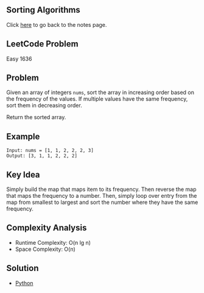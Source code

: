## Sorting Algorithms
Click [here](../notes.md) to go back to the notes page.

## LeetCode Problem
Easy 1636

## Problem
Given an array of integers `nums`, sort the array in increasing order based on the frequency of the values. If multiple values have the same frequency, sort them in decreasing order.

Return the sorted array.

## Example
```
Input: nums = [1, 1, 2, 2, 2, 3]
Output: [3, 1, 1, 2, 2, 2]
```

## Key Idea
Simply build the map that maps item to its frequency. Then reverse the map that maps the frequency to a number. Then, simply loop over entry from the map from smallest to largest and sort the number where they have the same frequency.

## Complexity Analysis
- Runtime Complexity: O(n lg n)
- Space Complexity: O(n)

## Solution
- [Python](./solution.py)
